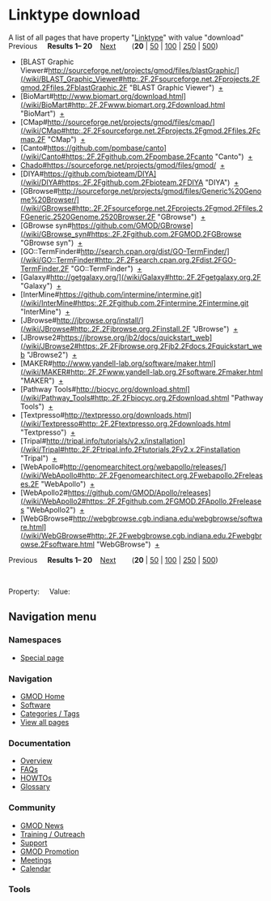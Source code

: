 



<span id="top"></span>




# <span dir="auto">Linktype download</span>






A list of all pages that have property
"[Linktype](/wiki/Property%253ALinktype "Property%253ALinktype")" with value
"download"  
Previous     **Results 1–
20**    [Next](/mediawiki/index.php?title=Special%253ASearchByProperty&offset=20&limit=20&property=Linktype&value=download)        (**20**
\|
[50](/mediawiki/index.php?title=Special%253ASearchByProperty&offset=0&limit=50&property=Linktype&value=download)
\|
[100](/mediawiki/index.php?title=Special%253ASearchByProperty&offset=0&limit=100&property=Linktype&value=download)
\|
[250](/mediawiki/index.php?title=Special%253ASearchByProperty&offset=0&limit=250&property=Linktype&value=download)
\|
[500](/mediawiki/index.php?title=Special%253ASearchByProperty&offset=0&limit=500&property=Linktype&value=download))

- [BLAST Graphic
  Viewer#http://sourceforge.net/projects/gmod/files/blastGraphic/](/wiki/BLAST_Graphic_Viewer#http:.2F.2Fsourceforge.net.2Fprojects.2Fgmod.2Ffiles.2FblastGraphic.2F "BLAST Graphic Viewer")  <span class="smwbrowse">[+](/wiki/Special%253ABrowse/BLAST-20Graphic-20Viewer-23http%253A-2F-2Fsourceforge.net-2Fprojects-2Fgmod-2Ffiles-2FblastGraphic-2F "Special%253ABrowse/BLAST-20Graphic-20Viewer-23http%253A-2F-2Fsourceforge.net-2Fprojects-2Fgmod-2Ffiles-2FblastGraphic-2F")</span>
- [BioMart#http://www.biomart.org/download.html](/wiki/BioMart#http:.2F.2Fwww.biomart.org.2Fdownload.html "BioMart")  <span class="smwbrowse">[+](/wiki/Special%253ABrowse/BioMart-23http%253A-2F-2Fwww.biomart.org-2Fdownload.html "Special%253ABrowse/BioMart-23http%253A-2F-2Fwww.biomart.org-2Fdownload.html")</span>
- [CMap#http://sourceforge.net/projects/gmod/files/cmap/](/wiki/CMap#http:.2F.2Fsourceforge.net.2Fprojects.2Fgmod.2Ffiles.2Fcmap.2F "CMap")  <span class="smwbrowse">[+](/wiki/Special%253ABrowse/CMap-23http%253A-2F-2Fsourceforge.net-2Fprojects-2Fgmod-2Ffiles-2Fcmap-2F "Special%253ABrowse/CMap-23http%253A-2F-2Fsourceforge.net-2Fprojects-2Fgmod-2Ffiles-2Fcmap-2F")</span>
- [Canto#https://github.com/pombase/canto](/wiki/Canto#https:.2F.2Fgithub.com.2Fpombase.2Fcanto "Canto")  <span class="smwbrowse">[+](/wiki/Special%253ABrowse/Canto-23https%253A-2F-2Fgithub.com-2Fpombase-2Fcanto "Special%253ABrowse/Canto-23https%253A-2F-2Fgithub.com-2Fpombase-2Fcanto")</span>
- <a
  href="/wiki/Chado#https:.2F.2Fsourceforge.net.2Fprojects.2Fgmod.2Ffiles.2Fgmod.2F"
  class="mw-redirect"
  title="Chado">Chado#https://sourceforge.net/projects/gmod/files/gmod/</a>  <span class="smwbrowse">[+](/wiki/Special%253ABrowse/Chado-23https%253A-2F-2Fsourceforge.net-2Fprojects-2Fgmod-2Ffiles-2Fgmod-2F "Special%253ABrowse/Chado-23https%253A-2F-2Fsourceforge.net-2Fprojects-2Fgmod-2Ffiles-2Fgmod-2F")</span>
- [DIYA#https://github.com/bioteam/DIYA](/wiki/DIYA#https:.2F.2Fgithub.com.2Fbioteam.2FDIYA "DIYA")  <span class="smwbrowse">[+](/wiki/Special%253ABrowse/DIYA-23https%253A-2F-2Fgithub.com-2Fbioteam-2FDIYA "Special%253ABrowse/DIYA-23https%253A-2F-2Fgithub.com-2Fbioteam-2FDIYA")</span>
- [GBrowse#http://sourceforge.net/projects/gmod/files/Generic%20Genome%20Browser/](/wiki/GBrowse#http:.2F.2Fsourceforge.net.2Fprojects.2Fgmod.2Ffiles.2FGeneric.2520Genome.2520Browser.2F "GBrowse")  <span class="smwbrowse">[+](/wiki/Special%253ABrowse/GBrowse-23http%253A-2F-2Fsourceforge.net-2Fprojects-2Fgmod-2Ffiles-2FGeneric-2520Genome-2520Browser-2F "Special%253ABrowse/GBrowse-23http%253A-2F-2Fsourceforge.net-2Fprojects-2Fgmod-2Ffiles-2FGeneric-2520Genome-2520Browser-2F")</span>
- [GBrowse
  syn#https://github.com/GMOD/GBrowse](/wiki/GBrowse_syn#https:.2F.2Fgithub.com.2FGMOD.2FGBrowse "GBrowse syn")  <span class="smwbrowse">[+](/wiki/Special%253ABrowse/GBrowse-20syn-23https%253A-2F-2Fgithub.com-2FGMOD-2FGBrowse "Special%253ABrowse/GBrowse-20syn-23https%253A-2F-2Fgithub.com-2FGMOD-2FGBrowse")</span>
- [GO::TermFinder#http://search.cpan.org/dist/GO-TermFinder/](/wiki/GO::TermFinder#http:.2F.2Fsearch.cpan.org.2Fdist.2FGO-TermFinder.2F "GO::TermFinder")  <span class="smwbrowse">[+](/wiki/Special%253ABrowse/GO%253A%253ATermFinder-23http%253A-2F-2Fsearch.cpan.org-2Fdist-2FGO-2DTermFinder-2F "Special%253ABrowse/GO%253A%253ATermFinder-23http%253A-2F-2Fsearch.cpan.org-2Fdist-2FGO-2DTermFinder-2F")</span>
- [Galaxy#http://getgalaxy.org/](/wiki/Galaxy#http:.2F.2Fgetgalaxy.org.2F "Galaxy")  <span class="smwbrowse">[+](/wiki/Special%253ABrowse/Galaxy-23http%253A-2F-2Fgetgalaxy.org-2F "Special%253ABrowse/Galaxy-23http%253A-2F-2Fgetgalaxy.org-2F")</span>
- [InterMine#https://github.com/intermine/intermine.git](/wiki/InterMine#https:.2F.2Fgithub.com.2Fintermine.2Fintermine.git "InterMine")  <span class="smwbrowse">[+](/wiki/Special%253ABrowse/InterMine-23https%253A-2F-2Fgithub.com-2Fintermine-2Fintermine.git "Special%253ABrowse/InterMine-23https%253A-2F-2Fgithub.com-2Fintermine-2Fintermine.git")</span>
- [JBrowse#http://jbrowse.org/install/](/wiki/JBrowse#http:.2F.2Fjbrowse.org.2Finstall.2F "JBrowse")  <span class="smwbrowse">[+](/wiki/Special%253ABrowse/JBrowse-23http%253A-2F-2Fjbrowse.org-2Finstall-2F "Special%253ABrowse/JBrowse-23http%253A-2F-2Fjbrowse.org-2Finstall-2F")</span>
- [JBrowse2#https://jbrowse.org/jb2/docs/quickstart_web](/wiki/JBrowse2#https:.2F.2Fjbrowse.org.2Fjb2.2Fdocs.2Fquickstart_web "JBrowse2")  <span class="smwbrowse">[+](/wiki/Special%253ABrowse/JBrowse2-23https%253A-2F-2Fjbrowse.org-2Fjb2-2Fdocs-2Fquickstart_web "Special%253ABrowse/JBrowse2-23https:-2F-2Fjbrowse.org-2Fjb2-2Fdocs-2Fquickstart web")</span>
- [MAKER#http://www.yandell-lab.org/software/maker.html](/wiki/MAKER#http:.2F.2Fwww.yandell-lab.org.2Fsoftware.2Fmaker.html "MAKER")  <span class="smwbrowse">[+](/wiki/Special%253ABrowse/MAKER-23http%253A-2F-2Fwww.yandell-2Dlab.org-2Fsoftware-2Fmaker.html "Special%253ABrowse/MAKER-23http%253A-2F-2Fwww.yandell-2Dlab.org-2Fsoftware-2Fmaker.html")</span>
- [Pathway
  Tools#http://biocyc.org/download.shtml](/wiki/Pathway_Tools#http:.2F.2Fbiocyc.org.2Fdownload.shtml "Pathway Tools")  <span class="smwbrowse">[+](/wiki/Special%253ABrowse/Pathway-20Tools-23http%253A-2F-2Fbiocyc.org-2Fdownload.shtml "Special%253ABrowse/Pathway-20Tools-23http%253A-2F-2Fbiocyc.org-2Fdownload.shtml")</span>
- [Textpresso#http://textpresso.org/downloads.html](/wiki/Textpresso#http:.2F.2Ftextpresso.org.2Fdownloads.html "Textpresso")  <span class="smwbrowse">[+](/wiki/Special%253ABrowse/Textpresso-23http%253A-2F-2Ftextpresso.org-2Fdownloads.html "Special%253ABrowse/Textpresso-23http%253A-2F-2Ftextpresso.org-2Fdownloads.html")</span>
- [Tripal#http://tripal.info/tutorials/v2.x/installation](/wiki/Tripal#http:.2F.2Ftripal.info.2Ftutorials.2Fv2.x.2Finstallation "Tripal")  <span class="smwbrowse">[+](/wiki/Special%253ABrowse/Tripal-23http%253A-2F-2Ftripal.info-2Ftutorials-2Fv2.x-2Finstallation "Special%253ABrowse/Tripal-23http%253A-2F-2Ftripal.info-2Ftutorials-2Fv2.x-2Finstallation")</span>
- [WebApollo#http://genomearchitect.org/webapollo/releases/](/wiki/WebApollo#http:.2F.2Fgenomearchitect.org.2Fwebapollo.2Freleases.2F "WebApollo")  <span class="smwbrowse">[+](/wiki/Special%253ABrowse/WebApollo-23http%253A-2F-2Fgenomearchitect.org-2Fwebapollo-2Freleases-2F "Special%253ABrowse/WebApollo-23http%253A-2F-2Fgenomearchitect.org-2Fwebapollo-2Freleases-2F")</span>
- [WebApollo2#https://github.com/GMOD/Apollo/releases](/wiki/WebApollo2#https:.2F.2Fgithub.com.2FGMOD.2FApollo.2Freleases "WebApollo2")  <span class="smwbrowse">[+](/wiki/Special%253ABrowse/WebApollo2-23https%253A-2F-2Fgithub.com-2FGMOD-2FApollo-2Freleases "Special%253ABrowse/WebApollo2-23https%253A-2F-2Fgithub.com-2FGMOD-2FApollo-2Freleases")</span>
- [WebGBrowse#http://webgbrowse.cgb.indiana.edu/webgbrowse/software.html](/wiki/WebGBrowse#http:.2F.2Fwebgbrowse.cgb.indiana.edu.2Fwebgbrowse.2Fsoftware.html "WebGBrowse")  <span class="smwbrowse">[+](/wiki/Special%253ABrowse/WebGBrowse-23http%253A-2F-2Fwebgbrowse.cgb.indiana.edu-2Fwebgbrowse-2Fsoftware.html "Special%253ABrowse/WebGBrowse-23http%253A-2F-2Fwebgbrowse.cgb.indiana.edu-2Fwebgbrowse-2Fsoftware.html")</span>

Previous     **Results 1–
20**    [Next](/mediawiki/index.php?title=Special%253ASearchByProperty&offset=20&limit=20&property=Linktype&value=download)        (**20**
\|
[50](/mediawiki/index.php?title=Special%253ASearchByProperty&offset=0&limit=50&property=Linktype&value=download)
\|
[100](/mediawiki/index.php?title=Special%253ASearchByProperty&offset=0&limit=100&property=Linktype&value=download)
\|
[250](/mediawiki/index.php?title=Special%253ASearchByProperty&offset=0&limit=250&property=Linktype&value=download)
\|
[500](/mediawiki/index.php?title=Special%253ASearchByProperty&offset=0&limit=500&property=Linktype&value=download))

 

Property:     Value:








## Navigation menu



### Namespaces

- <span id="ca-nstab-special">[Special
  page](/wiki/Special%253ASearchByProperty/Linktype/download "This is a special page, you cannot edit the page itself")</span>






### Navigation



- <span id="n-GMOD-Home">[GMOD Home](/wiki/Main_Page)</span>
- <span id="n-Software">[Software](/wiki/GMOD_Components)</span>
- <span id="n-Categories-.2F-Tags">[Categories /
  Tags](/wiki/Categories)</span>
- <span id="n-View-all-pages">[View all
  pages](/wiki/Special:AllPages)</span>




### Documentation



- <span id="n-Overview">[Overview](/wiki/Overview)</span>
- <span id="n-FAQs">[FAQs](/wiki/Category%253AFAQ)</span>
- <span id="n-HOWTOs">[HOWTOs](/wiki/Category%253AHOWTO)</span>
- <span id="n-Glossary">[Glossary](/wiki/Glossary)</span>




### Community



- <span id="n-GMOD-News">[GMOD News](/wiki/GMOD_News)</span>
- <span id="n-Training-.2F-Outreach">[Training /
  Outreach](/wiki/Training_and_Outreach)</span>
- <span id="n-Support">[Support](/wiki/Support)</span>
- <span id="n-GMOD-Promotion">[GMOD
  Promotion](/wiki/GMOD_Promotion)</span>
- <span id="n-Meetings">[Meetings](/wiki/Meetings)</span>
- <span id="n-Calendar">[Calendar](/wiki/Calendar)</span>




### Tools












<!-- -->




